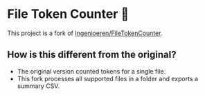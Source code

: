 # File Token Counter 🔢

This project is a fork of [Ingenioeren/FileTokenCounter](https://github.com/Ingenioeren/FileTokenCounter).

## How is this different from the original?

- The original version counted tokens for a single file.
- This fork processes all supported files in a folder and exports a summary CSV.

